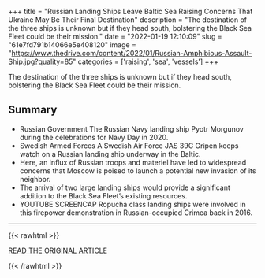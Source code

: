 +++
title = "Russian Landing Ships Leave Baltic Sea Raising Concerns That Ukraine May Be Their Final Destination"
description = "The destination of the three ships is unknown but if they head south, bolstering the Black Sea Fleet could be their mission."
date = "2022-01-19 12:10:09"
slug = "61e7fd791b14066e5e408120"
image = "https://www.thedrive.com/content/2022/01/Russian-Amphibious-Assault-Ship.jpg?quality=85"
categories = ['raising', 'sea', 'vessels']
+++

The destination of the three ships is unknown but if they head south, bolstering the Black Sea Fleet could be their mission.

## Summary

- Russian Government The Russian Navy landing ship Pyotr Morgunov during the celebrations for Navy Day in 2020.
- Swedish Armed Forces A Swedish Air Force JAS 39C Gripen keeps watch on a Russian landing ship underway in the Baltic.
- Here, an influx of Russian troops and materiel have led to widespread concerns that Moscow is poised to launch a potential new invasion of its neighbor.
- The arrival of two large landing ships would provide a significant addition to the Black Sea Fleet’s existing resources.
- YOUTUBE SCREENCAP Ropucha class landing ships were involved in this firepower demonstration in Russian-occupied Crimea back in 2016.

---

{{< rawhtml >}}
  <p class="article-category">
    <a target="_blank" href="https://www.thedrive.com/the-war-zone/43902/russian-landing-ships-leave-baltic-sea-raising-concerns-that-ukraine-may-be-their-final-destination">READ THE ORIGINAL ARTICLE</a>
  </p>
{{< /rawhtml >}}

